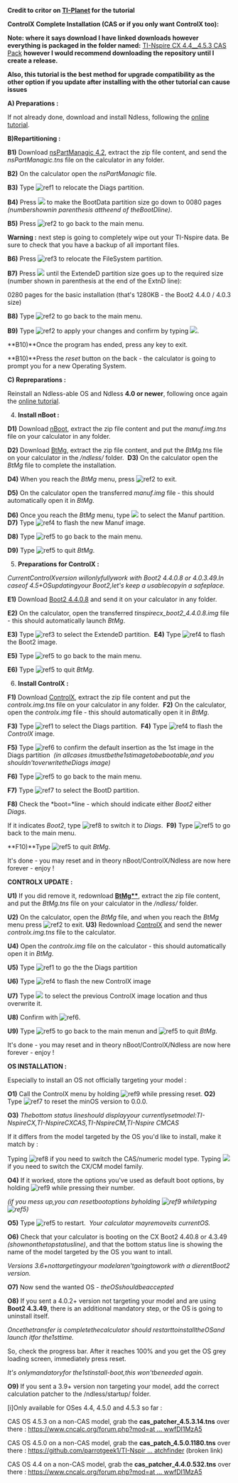 ﻿**Credit to critor on [TI-Planet](https://tiplanet.org/forum/viewtopic.php?f=57&t=18920#installcx) for the tutorial**

**ControlX Complete Installation (CAS or if you only want ControlX too):**

**Note: where it says download I have linked downloads however everything is packaged in the folder named:** [TI-Nspire CX 4.4__4.5.3 CAS Pack](https://github.com/LevitateAlt/CAS-install-pack-for-CX/tree/main/TI-Nspire%20CX%204.4__4.5.3%20CAS%20Pack) **however I would recommend downloading the repository until I create a release.**

**Also, this tutorial is the best method for upgrade compatibility as the other option if you update after installing with the other tutorial can cause issues**

**A) Preparations :**

If not already done, download and install Ndless, following the [online tutorial](https://tiplanet.org/forum/ndl3ss.php).

**B)Repartitioning :**

**B1)** Download [nsPartManagic 4.2](https://tiplanet.org/forum/archives_voir.php?id=43277), extract the zip file content, and send the *nsPartManagic.tns* file on the calculator in any folder. 

**B2)** On the calculator open the *nsPartManagic* file. 

**B3)** Type ![ref1] to relocate the Diags partition. 

**B4)** Press ![](Aspose.Words.7caf6c38-f460-427d-ac2c-4af051d4d099.002.png) to make the BootData partition size go down to 0080 pages *(numbershownin parenthesis attheend of theBootDline)*. 

**B5)** Press ![ref2] to go back to the main menu. 

**Warning :** next step is going to completely wipe out your TI-Nspire data. Be sure to check that you have a backup of all important files. 

**B6)** Press ![ref3] to relocate the FileSystem partition.

**B7)** Press ![](Aspose.Words.7caf6c38-f460-427d-ac2c-4af051d4d099.005.png) until the ExtendeD partition size goes up to the required size (number shown in parenthesis at the end of the ExtnD line):

0280 pages for the basic installation (that's 1280KB - the Boot2 4.4.0 / 4.0.3 size)

**B8)** Type ![ref2] to go back to the main menu. 

**B9)** Type ![ref2] to apply your changes and confirm by typing ![](Aspose.Words.7caf6c38-f460-427d-ac2c-4af051d4d099.006.png). 

**B10)**Once the program has ended, press any key to exit. 

**B10)**Press the *reset* button on the back - the calculator is going to prompt you for a new Operating System.

**C) Repreparations :**

Reinstall an Ndless-able OS and Ndless **4.0 or newer**, following once again the [online tutorial](https://tiplanet.org/forum/ndl3ss.php).

4) **Install nBoot :**

**D1)** Download [nBoot](https://tiplanet.org/forum/archives_voir.php?id=652780), extract the zip file content and put the *manuf.img.tns* file on your calculator in any folder.

**D2)** Download [BtMg](https://tiplanet.org/forum/archives_voir.php?id=10080), extract the zip file content, and put the *BtMg.tns* file on your calculator in the */ndless/* folder.  **D3)** On the calculator open the *BtMg* file to complete the installation.

**D4)** When you reach the *BtMg* menu, press ![ref2] to exit. 

**D5)** On the calculator open the transferred *manuf.img* file - this should automatically open it in *BtMg*. 

**D6)** Once you reach the *BtMg* menu, type ![](Aspose.Words.7caf6c38-f460-427d-ac2c-4af051d4d099.007.png) to select the Manuf partition.  **D7)** Type ![ref4] to flash the new Manuf image. 

**D8)** Type ![ref5] to go back to the main menu.

**D9)** Type ![ref5] to quit *BtMg*.

5) **Preparations for ControlX :**

*CurrentControlXversion willonlyfullywork with Boot2 4.4.0.8 or 4.0.3.49.In caseof 4.5+OSupdatingyour Boot2,let's keep a usablecopyin a safeplace.* 

**E1)** Download [Boot2 4.4.0.8](https://tiplanet.org/forum/archives_voir.php?id=481757) and send it on your calculator in any folder. 

**E2)** On the calculator, open the transferred *tinspirecx\_boot2\_4.4.0.8.img* file - this should automatically launch *BtMg*. 

**E3)** Type ![ref3] to select the ExtendeD partition.  **E4)** Type ![ref4] to flash the Boot2 image. 

**E5)** Type ![ref5] to go back to the main menu.

**E6)** Type ![ref5] to quit *BtMg*.

6) **Install ControlX :**

**F1)** Download [ControlX](https://tiplanet.org/forum/archives_voir.php?id=652778), extract the zip file content and put the *controlx.img.tns* file on your calculator in any folder.  **F2)** On the calculator, open the *controlx.img* file - this should automatically open it in *BtMg*. 

**F3)** Type ![ref1] to select the Diags partition.  **F4)** Type ![ref4] to flash the *ControlX* image. 

**F5)** Type ![ref6] to confirm the default insertion as the 1st image in the Diags partition  *(in allcases itmustbethe1stimagetobebootable,and you shouldn'toverwritetheDiags image)* 

**F6)** Type ![ref5] to go back to the main menu. 

**F7)** Type ![ref7] to select the BootD partition. 

**F8)** Check the *boot=*line - which should indicate either *Boot2* either *Diags*. 

If it indicates *Boot2*, type ![ref8] to switch it to *Diags*.  **F9)** Type ![ref5] to go back to the main menu.

**F10)**Type ![ref5] to quit *BtMg*.

It's done - you may reset and in theory nBoot/ControlX/Ndless are now here forever - enjoy !

**CONTROLX UPDATE :**

**U1)** If you did remove it, redownload **[BtMg**](https://tiplanet.org/forum/archives_voir.php?id=10080)**, extract the zip file content, and put the *BtMg.tns* file on your calculator in the */ndless/* folder.

**U2)** On the calculator, open the *BtMg* file, and when you reach the *BtMg* menu press ![ref2] to exit. **U3)** Redownload [ControlX](https://tiplanet.org/forum/archives_voir.php?id=652778) and send the newer *controlx.img.tns* file to the calculator.

**U4)** Open the *controlx.img* file on the calculator - this should automatically open it in *BtMg*.

**U5)** Type ![ref1] to go the the Diags partition

**U6)** Type ![ref4] to flash the new ControlX image

**U7)** Type ![](Aspose.Words.7caf6c38-f460-427d-ac2c-4af051d4d099.013.png) to select the previous ControlX image location and thus overwrite it.

**U8)** Confirm with ![ref6].

**U9)** Type ![ref5] to go back to the main menun and ![ref5] to quit *BtMg*.

It's done - you may reset and in theory nBoot/ControlX/Ndless are now here forever - enjoy !

**OS INSTALLATION :**

Especially to install an OS not officially targeting your model : 

**O1)** Call the ControlX menu by holding ![ref9] while pressing reset. **O2)** Type ![ref7] to reset the minOS version to 0.0.0.

**O3)** *Thebottom status lineshould displayyour currentlysetmodel:TI-NspireCX,TI-NspireCXCAS,TI-NspireCM,TI-Nspire CMCAS* 

If it differs from the model targeted by the OS you'd like to install, make it match by : 

Typing ![ref8] if you need to switch the CAS/numeric model type. Typing ![](Aspose.Words.7caf6c38-f460-427d-ac2c-4af051d4d099.015.png) if you need to switch the CX/CM model family.

**O4)** If it worked, store the options you've used as default boot options, by holding ![ref9] while pressing their number. 

*(if you mess up,you can resetbootoptions byholding ![ref9] whiletyping ![ref5])*

**O5)** Type ![ref5] to restart.  *Your calculator mayremoveits currentOS.*

**O6)** Check that your calculator is booting on the CX Boot2 4.40.8 or 4.3.49 *(shownonthetopstatusline)*, and that the bottom status line is showing the name of the model targeted by the OS you want to intall. 

*Versions 3.6+nottargetingyour modelaren'tgoingtowork with a di erentBoot2 version.*

**O7)** Now send the wanted OS - *theOSshouldbeaccepted*

**O8)** If you sent a 4.0.2+ version not targeting your model and are using **Boot2 4.3.49**, there is an additional mandatory step, or the OS is going to uninstall itself. 

*Oncethetransfer is completethecalculator should restarttoinstalltheOSand launch itfor the1sttime.* 

So, check the progress bar. After it reaches 100% and you get the OS grey loading screen, immediately press reset. 

*It's onlymandatoryfor the1stinstall-boot,this won'tbeneeded again.*

**O9)** If you sent a 3.9+ version non targeting your model, add the correct calculation patcher to the /ndless/startup/ folder. 

[i]Only available for OSes 4.4, 4.5.0 and 4.5.3 so far : 

CAS OS 4.5.3 on a non-CAS model, grab the **cas\_patcher\_4.5.3.14.tns** over there : [https://www.cncalc.org/forum.php?mod=at ... wwfDI1MzA5](https://www.cncalc.org/forum.php?mod=attachment&aid=MjQwNzh8NjAxNGJkYjF8MTY4MTAyODE1NnwwfDI1MzA5)

CAS OS 4.5.0 on a non-CAS model, grab the **cas\_patch\_4.5.0.1180.tns** over there : [https://github.com/parrotgeek1/TI-Nspir ... atchfinder](https://github.com/parrotgeek1/TI-Nspire/tree/master/patchfinder) (broken link)

CAS OS 4.4 on a non-CAS model, grab the **cas\_patcher\_4.4.0.532.tns** over there : [https://www.cncalc.org/forum.php?mod=at ... wwfDI1MzA5](https://www.cncalc.org/forum.php?mod=attachment&aid=MjQwNzl8ODU0MmQwZTZ8MTY4MTAyODE1NnwwfDI1MzA5)

[ref1]: Aspose.Words.7caf6c38-f460-427d-ac2c-4af051d4d099.001.png
[ref2]: Aspose.Words.7caf6c38-f460-427d-ac2c-4af051d4d099.003.png
[ref3]: Aspose.Words.7caf6c38-f460-427d-ac2c-4af051d4d099.004.png
[ref4]: Aspose.Words.7caf6c38-f460-427d-ac2c-4af051d4d099.008.png
[ref5]: Aspose.Words.7caf6c38-f460-427d-ac2c-4af051d4d099.009.png
[ref6]: Aspose.Words.7caf6c38-f460-427d-ac2c-4af051d4d099.010.png
[ref7]: Aspose.Words.7caf6c38-f460-427d-ac2c-4af051d4d099.011.png
[ref8]: Aspose.Words.7caf6c38-f460-427d-ac2c-4af051d4d099.012.png
[ref9]: Aspose.Words.7caf6c38-f460-427d-ac2c-4af051d4d099.014.png
